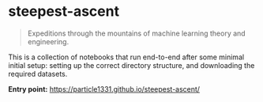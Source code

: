 # steepest-ascent

> Expeditions through the mountains of machine learning theory and engineering.

This is a collection of notebooks that run end-to-end after some minimal initial setup: setting up the correct directory structure, and downloading the required datasets.


**Entry point:** https://particle1331.github.io/steepest-ascent/

